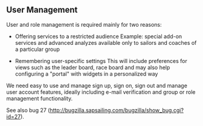 ## User Management

User and role management is required mainly for two reasons:

* Offering services to a restricted audience
Example: special add-on services and advanced analyzes available only to sailors and coaches of a particular group

* Remembering user-specific settings
This will include preferences for views such as the leader board, race board and may also help configuring a "portal" with widgets in a personalized way

We need easy to use and manage sign up, sign on, sign out and manage user account features, ideally including e-mail verification and group or role management functionality.

See also bug 27 (http://bugzilla.sapsailing.com/bugzilla/show_bug.cgi?id=27).